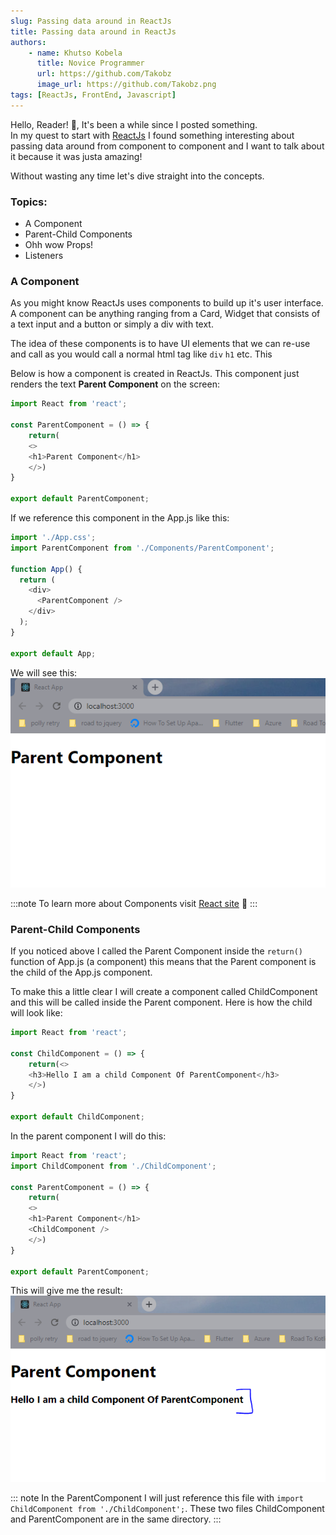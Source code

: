 ```yaml
---
slug: Passing data around in ReactJs
title: Passing data around in ReactJs
authors: 
    - name: Khutso Kobela
      title: Novice Programmer
      url: https://github.com/Takobz
      image_url: https://github.com/Takobz.png
tags: [ReactJs, FrontEnd, Javascript]
---
```


<!--truncate-->

Hello, Reader! 🙂, It's been a while since I posted something.  
In my quest to start with [ReactJs](https://reactjs.org/) I found something interesting about passing data around from component to component and I want to talk about it because it was justa amazing!  

Without wasting any time let's dive straight into the concepts.

<!--truncate-->

### Topics:
- A Component
- Parent-Child Components
- Ohh wow Props!
- Listeners

### A Component
As you might know ReactJs uses components to build up it's user interface. A component can be anything ranging from a Card, Widget that consists of a text input and a button or simply a div with text.

The idea of these components is to have UI elements that we can re-use and call as you would call a normal html tag like `div` `h1` etc.  This

Below is how a component is created in ReactJs. This component just renders the text **Parent Component** on the screen:

``` js
import React from 'react';

const ParentComponent = () => {
    return(
    <>
    <h1>Parent Component</h1>
    </>)
}

export default ParentComponent;
```

If we reference this component in the App.js like this:
``` js
import './App.css';
import ParentComponent from './Components/ParentComponent';

function App() {
  return (
    <div>
      <ParentComponent />
    </div>
  );
}

export default App;
```

We will see this: 
![component-example](/static/img/blog-images/react-pass-data/component-example.PNG)

:::note
To learn more about Components visit [React site](https://reactjs.org/docs/components-and-props.html) 🙂
:::

### Parent-Child Components
If you noticed above I called the Parent Component inside the `return()` function of App.js (a component) this means that the Parent component is the child of the App.js component.  

To make this a little clear I will create a component called ChildComponent and this will be called inside the Parent component. Here is how the child will look like:  
``` js
import React from 'react';

const ChildComponent = () => {
    return(<>
    <h3>Hello I am a child Component Of ParentComponent</h3>
    </>)
}

export default ChildComponent;
```

In the parent component I will do this:  
``` js
import React from 'react';
import ChildComponent from './ChildComponent';

const ParentComponent = () => {
    return(
    <>
    <h1>Parent Component</h1>
    <ChildComponent />
    </>)
}

export default ParentComponent;
```

This will give me the result:  
![child-in-parent](/static/img/blog-images/react-pass-data/child-in-parent.PNG)

::: note
In the ParentComponent I will just reference this file with `import ChildComponent from './ChildComponent';`. These two files ChildComponent and ParentComponent are in the same directory.
:::

